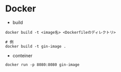 # Docker

- build

```
docker build -t <image名> <Dockerfileのディレクトリ>

# 例
docker build -t gin-image .
```

- conteiner

```
docker run -p 8080:8080 gin-image
```

